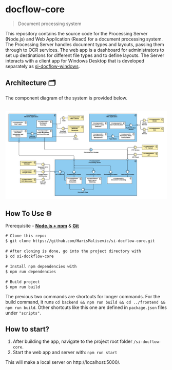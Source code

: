 # docflow-core
> Document processing system

This repository contains the source code for the Processing Server (Node.js) and Web Application (React) for a document processing system. The Processing Server handles document types and layouts, passing them through to OCR services. The web app is a dashboard for administrators to set up destinations for different file types and to define layouts. The Server interacts with a client app for Windows Desktop that is developed separately as [si-docflow-windows](https://github.com/kanitakadusic/si-docflow-windows).

## Architecture 🗂️

The component diagram of the system is provided below.<br><br>

![System architecture](documentation/systemArchitecture.jpg)


## How To Use ⚙️

Prerequisite - [**Node.js + npm**](https://nodejs.org/en) & [**Git**](https://git-scm.com/)

```
# Clone this repo:
$ git clone https://github.com/HarisMalisevic/si-docflow-core.git

# After cloning is done, go into the project directory with
$ cd si-dockflow-core

# Install npm dependencies with
$ npm run dependencies

# Build project
$ npm run build
```

The previous two commands are shortcuts for longer commands.
For the build command, it runs ```cd backend && npm run build && cd ../frontend && npm run build```.
Other shortcuts like this one are defined in ```package.json``` files under ```"scripts"```.

## How to start?

1. After building the app, navigate to the project root folder ```/si-docflow-core```.
2. Start the web app and server with: ```npm run start```

This will make a local server on http://localhost:5000/.